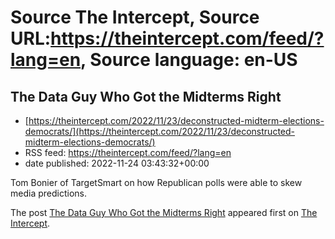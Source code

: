 # Source The Intercept, Source URL:https://theintercept.com/feed/?lang=en, Source language: en-US

## The Data Guy Who Got the Midterms Right
 - [https://theintercept.com/2022/11/23/deconstructed-midterm-elections-democrats/](https://theintercept.com/2022/11/23/deconstructed-midterm-elections-democrats/)
 - RSS feed: https://theintercept.com/feed/?lang=en
 - date published: 2022-11-24 03:43:32+00:00

<p>Tom Bonier of TargetSmart on how Republican polls were able to skew media predictions.</p>
<p>The post <a href="https://theintercept.com/2022/11/23/deconstructed-midterm-elections-democrats/" rel="nofollow">The Data Guy Who Got the Midterms Right</a> appeared first on <a href="https://theintercept.com" rel="nofollow">The Intercept</a>.</p>
